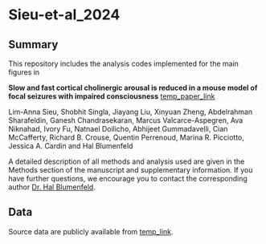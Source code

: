 # Sieu-et-al_2024

## Summary 
This repository includes the analysis codes implemented for the main figures in 

**Slow and fast cortical cholinergic arousal is reduced in a mouse model of focal seizures with impaired consciousness**
[temp_paper_link](/temp_paper_link)

Lim-Anna Sieu, Shobhit Singla, Jiayang Liu, Xinyuan Zheng, Abdelrahman Sharafeldin, Ganesh Chandrasekaran, Marcus Valcarce-Aspegren, Ava Niknahad, Ivory Fu, Natnael Doilicho, Abhijeet Gummadavelli, Cian McCafferty, Richard B. Crouse, Quentin Perrenoud, Marina R. Picciotto, Jessica A. Cardin and Hal Blumenfeld 

A detailed description of all methods and analysis used are given in the Methods section of the manuscript and supplementary information. If you have further questions, we encourage you to contact the corresponding author [Dr. Hal Blumenfeld](hal.blumenfeld@yale.edu).


## Data
Source data are publicly available from [temp_link](/temp).
